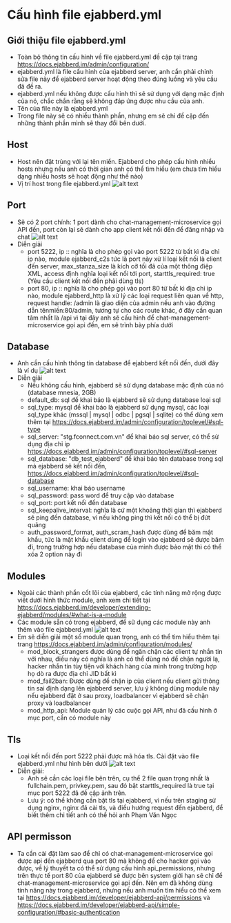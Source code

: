 # Cấu hình file ejabberd.yml 
## Giới thiệu file ejabberd.yml 
* Toàn bộ thông tin cấu hình về file ejabberd.yml đề cập tại trang https://docs.ejabberd.im/admin/configuration/
* ejabberd.yml là file cấu hình của ejabberd server, anh cần phải chỉnh sửa file này để ejabberd server hoạt động theo đúng luồng và yêu cầu đã đề ra.
* ejabberd.yml nếu không được cấu hình thì sẽ sử dụng với dạng mặc định của nó, chắc chắn rằng sẽ không đáp ứng được nhu cầu của anh. 
* Tên của file này là ejabberd.yml
* Trong file này sẽ có nhiều thành phần, nhưng em sẽ chỉ đề cập đến những thành phần mình sẽ thay đổi bên dưới.
## Host 
* Host nên đặt trùng với lại tên miền. Ejabberd cho phép cấu hình nhiều hosts nhưng nếu anh có thời gian anh có thể tìm hiểu (em chưa tìm hiểu dạng nhiều hosts sẽ hoạt động như thế nào)
* Vị trí host trong file ejabberd.yml 
![alt text](https://github.com/duyv2/bangiao/blob/main/public/vi_tri_hosts_trong_ejabberd_yml.png?raw=true)
## Port 
* Sẽ có 2 port chính: 1 port dành cho chat-management-microservice gọi API đến, port còn lại sẽ dành cho app client kết nối đến để đăng nhập và chat
![alt text](https://github.com/duyv2/bangiao/blob/main/public/vi_tri_ports_trong_ejabberd_yml.png?raw=true)
* Diễn giải 
    - port 5222, ip :: nghĩa là cho phép gọi vào port 5222 từ bất kì địa chỉ ip nào, module ejabberd_c2s tức là port này xử lí loại kết nối là client đến server, max_stanza_size là kích cỡ tối đã của một thông điệp XML, access định nghĩa loại kết nối tới port, starttls_required: true (Yêu cầu client kết nối đến phải dùng tls)
    - port 80, ip :: nghĩa là cho phép gọi vào port 80 từ bất kì địa chỉ ip nào, module ejabberd_http là xử lý các loại request liên quan về http, request handle: /admin là giao diện của admin nếu anh vào đường dẫn tênmiền:80/admin, tương tự cho các route khác, ở đây cần quan tâm nhất là /api vì tại đây anh sẽ cấu hình để chat-management-microservice gọi api đến, em sẽ trình bày phía dưới 
## Database 
* Anh cần cấu hình thông tin database để ejabberd kết nối đến, dưới đây là ví dụ 
![alt text](https://github.com/duyv2/bangiao/blob/main/public/vi_tri_database_trong_ejabberd_yml.png?raw=true)
* Diễn giải 
    - Nếu không cấu hình, ejabberd sẽ sử dụng database mặc định của nó (database mnesia, 2GB)
    - default_db: sql để khai báo là ejabberd sẽ sử dụng database loại sql 
    - sql_type: mysql để khai báo là ejabberd sử dụng mysql, các loại sql_type khác (mssql | mysql | odbc | pgsql | sqlite) có thể dùng xem thêm tại https://docs.ejabberd.im/admin/configuration/toplevel/#sql-type
    - sql_server: "stg.fconnect.com.vn" để khai báo sql server, có thể sử dụng địa chỉ ip https://docs.ejabberd.im/admin/configuration/toplevel/#sql-server
    - sql_database: "db_test_ejabberd" để khai báo tên database trong sql mà ejabberd sẽ kết nối đến, https://docs.ejabberd.im/admin/configuration/toplevel/#sql-database
    - sql_username: khai báo username 
    - sql_password: pass word để truy cập vào database
    - sql_port: port kết nối đến database 
    - sql_keepalive_interval: nghĩa là cứ một khoảng thời gian thì ejabberd sẽ ping đến database, vì nếu không ping thì kết nối có thể bị đứt quãng 
    - auth_password_format, auth_scram_hash được dùng để băm mật khẩu, tức là mật khẩu client dùng để login vào ejabberd sẽ được băm đi, trong trường hợp nếu database của mình được bảo mật thì có thể xóa 2 option này đi 
## Modules 
* Ngoài các thành phần cốt lõi của ejabberd, các tính năng mở rộng được viết dưới hình thức module, anh xem chi tiết tại https://docs.ejabberd.im/developer/extending-ejabberd/modules/#what-is-a-module
* Các module sẵn có trong ejabberd, để sử dụng các module này anh thêm vào file ejabberd.yml 
![alt text](https://github.com/duyv2/bangiao/blob/main/public/modules_trong_ejabberd_.png?raw=true)
* Em sẽ diễn giải một số module quan trọng, anh có thể tìm hiểu thêm tại trang https://docs.ejabberd.im/admin/configuration/modules/
    - mod_block_strangers được dùng để ngăn chặn các client tự nhắn tin với nhau, điều này có nghĩa là anh có thể dùng nó để chặn người lạ, hacker nhắn tin tùy tiện với khách hàng của mình trong trường hợp họ dò ra được địa chỉ JID bất kì 
    - mod_fail2ban: Được dùng để chặn ip của client nếu client gửi thông tin sai định dạng lên ejabberd server, lưu ý không dùng module này nếu ejabberd đặt ở sau proxy, loadbalancer vì ejabberd sẽ chặn proxy và loadbalancer 
    - mod_http_api: Module quản lý các cuộc gọi API, như đã cấu hình ở mục port, cần có module này
## Tls
* Loại kết nối đến port 5222 phải được mã hóa tls. Cài đặt vào file ejabberd.yml như hình bên dưới 
![alt text](https://github.com/duyv2/bangiao/blob/main/public/tls_ejabberd_yml.png?raw=true)
* Diễn giải:
    - Anh sẽ cần các loại file bên trên, cụ thể 2 file quan trọng nhất là fullchain.pem, privkey.pem, sau đó bật starttls_required là true tại mục port 5222 đã đề cập ảnh trên.
    - Lưu ý: có thể không cần bật tls tại ejabberd, vì nếu trên staging sử dụng nginx, nginx đã cài tls, và điều hướng request đến ejabberd, để biết thêm chi tiết anh có thể hỏi anh Phạm Văn Ngọc 
## API permisson 
* Ta cần cài đặt làm sao để chỉ có chat-management-microservice gọi được api đến ejabberd qua port 80 mà không để cho hacker gọi vào được, về lý thuyết ta có thể sử dụng cấu hình api_permissions, nhưng trên thực tế port 80 của ejabberd sẽ được bên system giới hạn sẽ chỉ để chat-management-microservice gọi api đến. Nên em đã không dùng tính năng này trong ejabberd, nhưng nếu anh muốn tìm hiểu có thể xem tại https://docs.ejabberd.im/developer/ejabberd-api/permissions và https://docs.ejabberd.im/developer/ejabberd-api/simple-configuration/#basic-authentication
